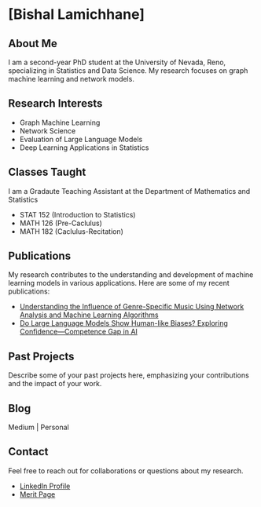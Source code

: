 # [Bishal Lamichhane]

## About Me

I am a second-year PhD student at the University of Nevada, Reno, specializing in Statistics and Data Science. My research focuses on graph machine learning and network models. 

## Research Interests

- Graph Machine Learning
- Network Science
- Evaluation of Large Language Models
- Deep Learning Applications in Statistics

## Classes Taught
I am a Gradaute Teaching Assistant at the Department of Mathematics and Statistics 
- STAT 152 (Introduction to Statistics)
- MATH 126 (Pre-Caclulus) 
- MATH 182 (Caclulus-Recitation)

## Publications

My research contributes to the understanding and development of machine learning models in various applications. Here are some of my recent publications:

- [Understanding the Influence of Genre-Specific Music Using Network Analysis and Machine Learning Algorithms](https://www.mdpi.com/2504-2289/7/4/180) 
- [Do Large Language Models Show Human-like Biases? Exploring Confidence—Competence Gap in AI](https://www.mdpi.com/2078-2489/15/2/92)
## Past Projects

Describe some of your past projects here, emphasizing your contributions and the impact of your work. 
## Blog
Medium | Personal 

## Contact

Feel free to reach out for collaborations or questions about my research.

- [LinkedIn Profile](https://www.linkedin.com/in/bishal-lamichhane/)
- [Merit Page](https://meritpages.com/bishal513)


